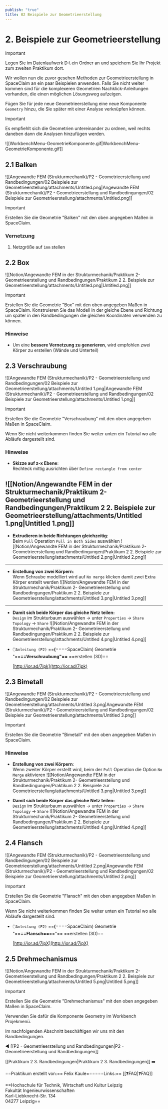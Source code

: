```yaml
---
publish: "true"
title: 02 Beispiele zur Geometrieerstellung
---
```


# 2. Beispiele zur Geometrieerstellung

> [!important]  
> Legen Sie im Datenlaufwerk D:\ ein Ordner an und speichern Sie Ihr Projekt zum zweiten Praktikum dort.  
  
Wir wollen nun die zuvor gesehen Methoden zur Geometrieerstellung in SpaceClaim an ein paar Beispielen anwenden. Falls Sie nicht weiter kommen sind für die komplexeren Geometrien Nachklick-Anleitungen vorhanden, die einen möglichen Lösungsweg aufzeigen.
  
Fügen Sie für jede neue Geometrieerstellung eine neue Komponente `Geometry` hinzu, die Sie später mit einer Analyse verknüpfen können.

> [!important]  
> Es empfiehlt sich die Geometrien untereinander zu ordnen, weil rechts daneben dann die Analysen hinzufügen werden.  
  
![[WorkbenchMenu-GeometrieKomponente.gif|WorkbenchMenu-GeometrieKomponente.gif]]
## 2.1 Balken
![[Angewandte FEM (Strukturmechanik)/P2 - Geometrieerstellung und Randbedingungen/02 Beispiele zur Geometrieerstellung/attachments/Untitled.png|Angewandte FEM (Strukturmechanik)/P2 - Geometrieerstellung und Randbedingungen/02 Beispiele zur Geometrieerstellung/attachments/Untitled.png]]

> [!important]  
> Erstellen Sie die Geometrie "Balken" mit den oben angegeben Maßen in SpaceClaim.  
  
### Vernetzung
1. Netzgröße auf `1mm` stellen
  
## 2.2 Box
  
![[Notion/Angewandte FEM in der Strukturmechanik/Praktikum 2- Geometrieerstellung und Randbedingungen/Praktikum 2 2. Beispiele zur Geometrieerstellung/attachments/Untitled.png|Untitled.png]]

> [!important]  
> Erstellen Sie die Geometrie "Box" mit den oben angegeben Maßen in SpaceClaim. Konstruieren Sie das Modell in der gleiche Ebene und Richtung um später in den Randbedingungen die gleichen Koordinaten verwenden zu können.  
### Hinweise
- Um eine **bessere Vernetzung zu generieren**, wird empfohlen zwei Körper zu erstellen (Wände und Unterteil)
  
## 2.3 Verschraubung
![[Angewandte FEM (Strukturmechanik)/P2 - Geometrieerstellung und Randbedingungen/02 Beispiele zur Geometrieerstellung/attachments/Untitled 1.png|Angewandte FEM (Strukturmechanik)/P2 - Geometrieerstellung und Randbedingungen/02 Beispiele zur Geometrieerstellung/attachments/Untitled 1.png]]

> [!important]  
> Erstellen Sie die Geometrie "Verschraubung" mit den oben angegeben Maßen in SpaceClaim.  
  
Wenn Sie nicht weiterkommen finden Sie weiter unten ein Tutorial wo alle Abläufe dargestellt sind.  
### Hinweise
- **Skizze auf z-x Ebene**:  
    Rechteck mittig ausrichten über `Define rectangle from center`
  
![[Notion/Angewandte FEM in der Strukturmechanik/Praktikum 2- Geometrieerstellung und Randbedingungen/Praktikum 2 2. Beispiele zur Geometrieerstellung/attachments/Untitled 1.png|Untitled 1.png]]
---
- **Extrudieren in beide Richtungen gleichzeitig**:  
    Beim `Pull` Operation `Pull in Both Sides` auswählen
![[Notion/Angewandte FEM in der Strukturmechanik/Praktikum 2- Geometrieerstellung und Randbedingungen/Praktikum 2 2. Beispiele zur Geometrieerstellung/attachments/Untitled 2.png|Untitled 2.png]]
---
- **Erstellung von zwei Körpern**:  
    Wenn Schraube modelliert wird auf `No merge` klicken damit zwei Extra Körper erstellt werden
![[Notion/Angewandte FEM in der Strukturmechanik/Praktikum 2- Geometrieerstellung und Randbedingungen/Praktikum 2 2. Beispiele zur Geometrieerstellung/attachments/Untitled 3.png|Untitled 3.png]]
  
---
- **Damit sich beide Körper das gleiche Netz teilen:**  
    `Design` im Strukturbaum auswählen → unter `Properties` → `Share Topology` → `Share`
![[Notion/Angewandte FEM in der Strukturmechanik/Praktikum 2- Geometrieerstellung und Randbedingungen/Praktikum 2 2. Beispiele zur Geometrieerstellung/attachments/Untitled 4.png|Untitled 4.png]]
  
- 🖱️`Anleitung (P2)` ==**(**====SpaceClaim) Geometrie "==**==Verschraubung"==** ==erstellen (3D)==
    
    [http://ior.ad/7ipk](http://ior.ad/7ipk)
    
  
  
  
## 2.3 Bimetall
![[Angewandte FEM (Strukturmechanik)/P2 - Geometrieerstellung und Randbedingungen/02 Beispiele zur Geometrieerstellung/attachments/Untitled 3.png|Angewandte FEM (Strukturmechanik)/P2 - Geometrieerstellung und Randbedingungen/02 Beispiele zur Geometrieerstellung/attachments/Untitled 3.png]]

> [!important]  
> Erstellen Sie die Geometrie "Bimetall" mit den oben angegeben Maßen in SpaceClaim.  
### Hinweise
- **Erstellung von zwei Körpern**:  
    Wenn zweiter Körper erstellt wird, beim der `Pull` Operation die Option `No Merge` aktivieren
![[Notion/Angewandte FEM in der Strukturmechanik/Praktikum 2- Geometrieerstellung und Randbedingungen/Praktikum 2 2. Beispiele zur Geometrieerstellung/attachments/Untitled 3.png|Untitled 3.png]]
  
- **Damit sich beide Körper das gleiche Netz teilen:**  
    `Design` im Strukturbaum auswählen → unter `Properties` → `Share Topology` → `Share`
![[Notion/Angewandte FEM in der Strukturmechanik/Praktikum 2- Geometrieerstellung und Randbedingungen/Praktikum 2 2. Beispiele zur Geometrieerstellung/attachments/Untitled 4.png|Untitled 4.png]]
  
  
## 2.4 Flansch
![[Angewandte FEM (Strukturmechanik)/P2 - Geometrieerstellung und Randbedingungen/02 Beispiele zur Geometrieerstellung/attachments/Untitled 2.png|Angewandte FEM (Strukturmechanik)/P2 - Geometrieerstellung und Randbedingungen/02 Beispiele zur Geometrieerstellung/attachments/Untitled 2.png]]

> [!important]  
> Erstellen Sie die Geometrie "Flansch" mit den oben angegeben Maßen in SpaceClaim.  
  
Wenn Sie nicht weiterkommen finden Sie weiter unten ein Tutorial wo alle Abläufe dargestellt sind.  
- 🖱️`Anleitung (P2)` ==**(**====SpaceClaim) Geometrie "==**==Flansch==**=="== ==erstellen (3D)==
    
    [http://ior.ad/7ipX](http://ior.ad/7ipX)
    
## 2.5 Drehmechanismus
![[Notion/Angewandte FEM in der Strukturmechanik/Praktikum 2- Geometrieerstellung und Randbedingungen/Praktikum 2 2. Beispiele zur Geometrieerstellung/attachments/Untitled 5.png|Untitled 5.png]]

> [!important]  
> Erstellen Sie die Geometrie "Drehmechanismus" mit den oben angegeben Maßen in SpaceClaim.  
  
Verwenden Sie dafür die Komponente Geometry im Workbench Projekmenü.  
  
  
Im nachfolgenden Abschnitt beschäftigen wir uns mit den Randbedingungen.
  
◀️ [[P2 - Geometrieerstellung und Randbedingungen|P2 - Geometrieerstellung und Randbedingungen]]
  
[[Praktikum 2 3. Randbedingungen|Praktikum 2 3. Randbedingungen]] ➡️
  
  
==Praktikum erstellt von:== Felix Kaule======Links:== [[❓FAQ|❓FAQ]]
  
==Hochschule für Technik, Wirtschaft und Kultur Leipzig  
Fakultät Ingenieurwissenschaften  
Karl-Liebknecht-Str. 134  
04277 Leipzig==